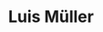 ---
layout: page
title: Luis Müller
email: luis.mueller@cs.rwth-aachen.de
email_vis: luis.mueller@cs.rwth-aachen.de
description: I’m interested in studying the capabilities and limitations of general-purpose machine learning architectures in the context of graph learning. My current research focus is on deriving a principled understanding of graph transformers and their potential benefits over GNNs.
room: 214
importance: 2
category: PhD Candidates
github: luis-mueller
redirect: https://luis-mueller.github.io/
---